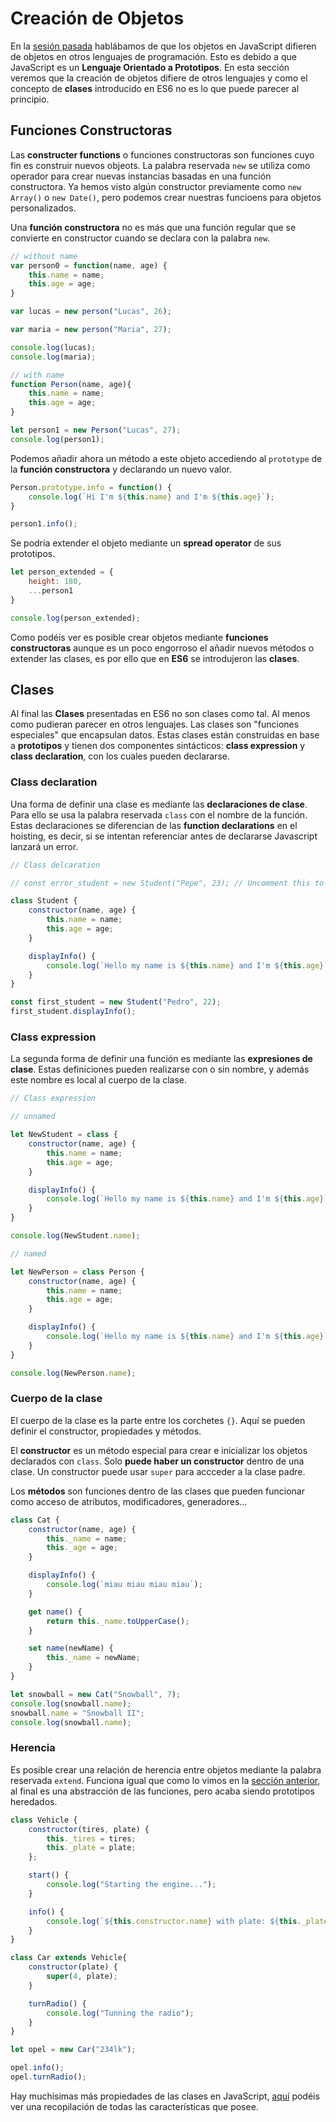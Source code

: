 # Creación de Objetos

En la [sesión pasada](/beginner/9_objetos/README.md) hablábamos de que los objetos en JavaScript difieren de objetos en otros lenguajes de programación. Esto es debido a que JavaScript es un **Lenguaje Orientado a Prototipos**. En esta sección veremos que la creación de objetos difiere de otros lenguajes y como el concepto de **clases** introducido en ES6 no es lo que puede parecer al principio.

## Funciones Constructoras

Las **constructer functions** o funciones constructoras son funciones cuyo fin es construir nuevos objeots. La palabra reservada `new` se utiliza como operador para crear nuevas instancias basadas en una función constructora. Ya hemos visto algún constructor previamente como `new Array()` o `new Date()`, pero podemos crear nuestras funcioens para objetos personalizados.

Una **función constructora** no es más que una función regular que se convierte en constructor cuando se declara con la palabra `new`.

```javascript
// without name 
var person0 = function(name, age) {
    this.name = name;
    this.age = age;
}

var lucas = new person("Lucas", 26);

var maria = new person("Maria", 27);

console.log(lucas);
console.log(maria);

// with name
function Person(name, age){
    this.name = name;
    this.age = age;
}

let person1 = new Person("Lucas", 27);
console.log(person1);
```

Podemos añadir ahora un método a este objeto accediendo al `prototype` de la **función constructora** y declarando un nuevo valor.

```javascript
Person.prototype.info = function() {
    console.log(`Hi I'm ${this.name} and I'm ${this.age}`);
}

person1.info();
```

Se podría extender el objeto mediante un **spread operator** de sus prototipos.

```javascript
let person_extended = {
    height: 180,
    ...person1
}

console.log(person_extended);

```

Como podéis ver es posible crear objetos mediante **funciones constructoras** aunque es un poco engorroso el añadir nuevos métodos o extender las clases, es por ello que en **ES6** se introdujeron las **clases**.

## Clases

Al final las **Clases** presentadas en ES6 no son clases como tal. Al menos como pudieran parecer en otros lenguajes. Las clases son "funciones especiales" que encapsulan datos. Estas clases están construidas en base a **prototipos** y tienen dos componentes sintácticos: **class expression** y **class declaration**, con los cuales pueden declararse.

### Class declaration

Una forma de definir una clase es mediante las **declaraciones de clase**. Para ello se usa la palabra reservada `class` con el nombre de la función. Estas declaraciones se diferencian de las **function declarations** en el hoisting, es decir, si se intentan referenciar antes de declararse Javascript lanzará un error.

```javascript
// Class delcaration

// const error_student = new Student("Pepe", 23); // Uncomment this to throw a ReferenceError for hoistin.

class Student {
    constructor(name, age) {
        this.name = name;
        this.age = age;
    }

    displayInfo() {
        console.log(`Hello my name is ${this.name} and I'm ${this.age}`);
    }
}

const first_student = new Student("Pedro", 22);
first_student.displayInfo();
```

### Class expression

La segunda forma de definir una función es mediante las **expresiones de clase**. Estas definiciones pueden realizarse con o sin nombre, y además este nombre es local al cuerpo de la clase.

```javascript
// Class expression

// unnamed

let NewStudent = class {
    constructor(name, age) {
        this.name = name;
        this.age = age;
    }

    displayInfo() {
        console.log(`Hello my name is ${this.name} and I'm ${this.age}`);
    }
}

console.log(NewStudent.name);

// named

let NewPerson = class Person {
    constructor(name, age) {
        this.name = name;
        this.age = age;
    }

    displayInfo() {
        console.log(`Hello my name is ${this.name} and I'm ${this.age}`);
    }
}

console.log(NewPerson.name);
```

### Cuerpo de la clase

El cuerpo de la clase es la parte entre los corchetes `{}`. Aquí se pueden definir el constructor, propiedades y métodos.

El **constructor** es un método especial para crear e inicializar los objetos declarados con `class`. Solo **puede haber un constructor** dentro de una clase. Un constructor puede usar `super` para accceder a la clase padre.

Los **métodos** son funciones dentro de las clases que pueden funcionar como acceso de atributos, modificadores, generadores...

```javascript
class Cat {
    constructor(name, age) {
        this._name = name;
        this._age = age;
    }

    displayInfo() {
        console.log(`miau miau miau miau`);
    }

    get name() {
        return this._name.toUpperCase();
    }

    set name(newName) {
        this._name = newName;
    }
}

let snowball = new Cat("Snowball", 7);
console.log(snowball.name);
snowball.name = "Snowball II";
console.log(snowball.name);
```

### Herencia

Es posible crear una relación de herencia entre objetos mediante la palabra reservada `extend`. Funciona igual que como lo vimos en la [sección anterior](/beginner/9_objetos/README.md), al final es una abstracción de las funciones, pero acaba siendo prototipos heredados.

```javascript
class Vehicle {
    constructor(tires, plate) {
        this._tires = tires;
        this._plate = plate;
    };

    start() {
        console.log("Starting the engine...");
    }

    info() {
        console.log(`${this.constructor.name} with plate: ${this._plate}`)
    }
}

class Car extends Vehicle{
    constructor(plate) {
        super(4, plate);
    }

    turnRadio() {
        console.log("Tunning the radio");
    }
}

let opel = new Car("234lk");

opel.info();
opel.turnRadio();
```

Hay muchísimas más propiedades de las clases en JavaScript, [aquí](https://developer.mozilla.org/en-US/docs/Web/JavaScript/Reference/Classes) podéis ver una recopilación de todas las características que posee.